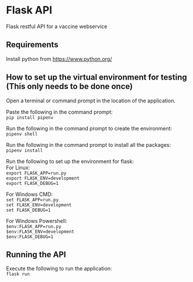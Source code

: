 # Flask API
Flask restful API for a vaccine webservice

## Requirements
Install python from https://www.python.org/

## How to set up the virtual environment for testing (This only needs to be done once)
Open a terminal or command prompt in the location of the application.

Paste the following in the command prompt:  
`pip install pipenv`

Run the following in the command prompt to create the environment:  
`pipenv shell`

Run the following in the command prompt to install all the packages:  
`pipenv install` 

Run the following to set up the environment for flask:  
For Linux:  
`export FLASK_APP=run.py`  
`export FLASK_ENV=development`  
`export FLASK_DEBUG=1`

For Windows CMD:  
`set FLASK_APP=run.py`  
`set FLASK_ENV=development`  
`set FLASK_DEBUG=1`

For Windows Powershell:  
`$env:FLASK_APP=run.py`  
`$env:FLASK_ENV=development`  
`$env:FLASK_DEBUG=1`

## Running the API
Execute the following to run the application:  
`flask run`